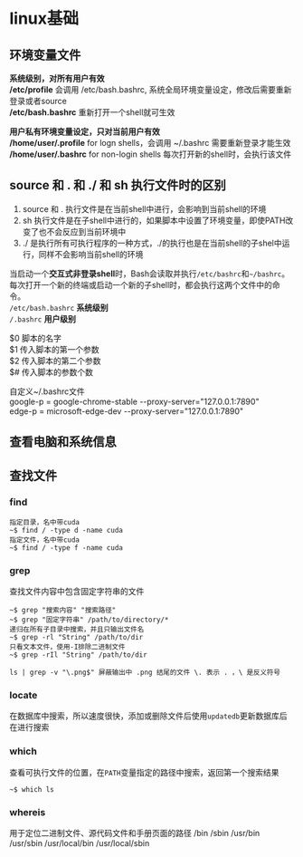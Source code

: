 # linux基础
## 环境变量文件
**系统级别，对所有用户有效**   
**/etc/profile**	会调用 /etc/bash.bashrc, 系统全局环境变量设定，修改后需要重新登录或者source   
**/etc/bash.bashrc** 重新打开一个shell就可生效  

**用户私有环境变量设定，只对当前用户有效**  
**/home/user/.profile** 	  for logn shells，会调用 ~/.bashrc 需要重新登录才能生效  
**/home/user/.bashrc**	   for non-login shells 每次打开新的shell时，会执行该文件  

## source 和 . 和 ./ 和 sh 执行文件时的区别 
1. source 和 . 执行文件是在当前shell中进行，会影响到当前shell的环境  
2. sh 执行文件是在子shell中进行的，如果脚本中设置了环境变量，即使PATH改变了也不会反应到当前环境中  
3. ./ 是执行所有可执行程序的一种方式，./的执行也是在当前shell的子shel中运行，同样不会影响当前shell的环境  

当启动一个**交互式非登录shell**时，Bash会读取并执行```/etc/bashrc```和```~/bashrc```。每次打开一个新的终端或启动一个新的子shell时，都会执行这两个文件中的命令。  
```/etc/bash.bashrc``` **系统级别**  
```/.bashrc```	**用户级别**  

$0 脚本的名字  
$1 传入脚本的第一个参数  
$2 传入脚本的第二个参数  
$# 传入脚本的参数个数

自定义~/.bashrc文件  
	google-p = google-chrome-stable --proxy-server="127.0.0.1:7890"  
	edge-p = microsoft-edge-dev --proxy-server="127.0.0.1:7890"  

## 查看电脑和系统信息


## 查找文件
### find  
```
指定目录，名中带cuda
~$ find / -type d -name cuda 
指定文件，名中带cuda
~$ find / -type f -name cuda
```
### grep
查找文件内容中包含固定字符串的文件    
```
~$ grep "搜索内容" "搜索路径"
~$ grep "固定字符串" /path/to/directory/*
递归在所有子目录中搜索，并且只输出文件名
~$ grep -rl "String" /path/to/dir
只看文本文件，使用-I排除二进制文件
~$ grep -rIl "String" /path/to/dir
```
```
ls | grep -v "\.png$" 屏蔽输出中 .png 结尾的文件 \. 表示 . ，\ 是反义符号
```
### locate
在数据库中搜索，所以速度很快，添加或删除文件后使用```updatedb```更新数据库后在进行搜索

### which
查看可执行文件的位置，在```PATH```变量指定的路径中搜索，返回第一个搜索结果  
```
~$ which ls
```

### whereis
用于定位二进制文件、源代码文件和手册页面的路径 /bin /sbin /usr/bin /usr/sbin /usr/local/bin /usr/local/sbin















